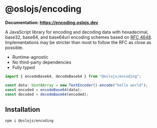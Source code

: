 # @oslojs/encoding

**Documentation: https://encoding.oslojs.dev**

A JavaScript library for encoding and decoding data with hexadecimal, base32, base64, and base64url encoding schemes based on [RFC 4648](https://datatracker.ietf.org/doc/html/rfc4648). Implementations may be stricter than most to follow the RFC as close as possible.

- Runtime-agnostic
- No third-party dependencies
- Fully typed

```ts
import { encodeBase64, decodeBase64 } from "@oslojs/encoding";

const data: Uint8Array = new TextEncoder().encode("hello world");
const encoded = encodeBase64(data);
const decoded = decodeBase64(encoded);
```

## Installation

```
npm i @oslojs/encoding
```
